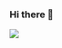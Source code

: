 ### Hi there 👋

![](https://img.shields.io/badge/-martamullor-blue?style=flat-square&logo=Linkedin&logoColor=white&link=https://www.linkedin.com/in/martamullor/)

<!--
**martamullor/martamullor** is a ✨ _special_ ✨ repository because its `README.md` (this file) appears on your GitHub profile.

Here are some ideas to get you started:

- 🔭 I’m currently working on ...
- 🌱 I’m currently learning ...
- 👯 I’m looking to collaborate on ...
- 🤔 I’m looking for help with ...
- 💬 Ask me about ...
- 📫 How to reach me: ...
- 😄 Pronouns: ...
- ⚡ Fun fact: ...
-->
